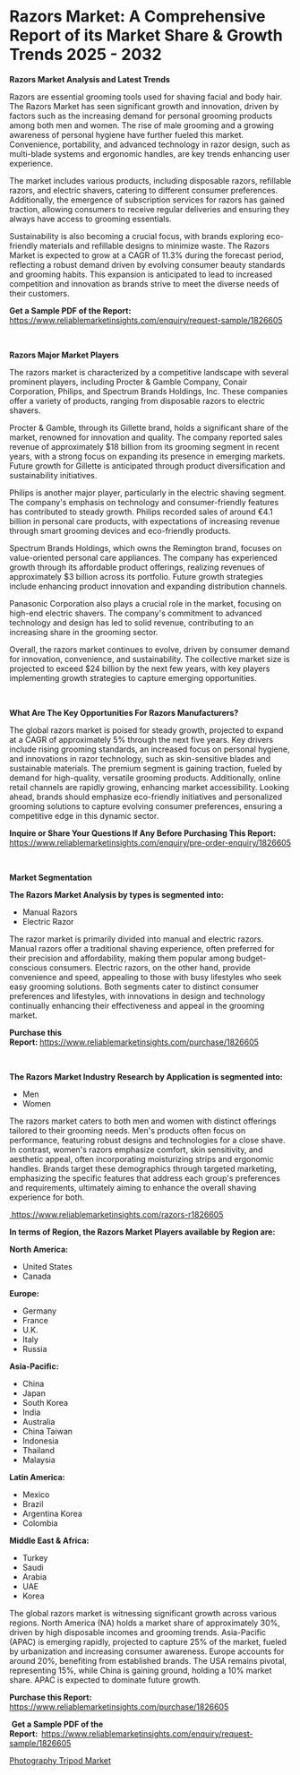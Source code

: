 <p><h1>Razors Market: A Comprehensive Report of its Market Share & Growth Trends 2025 - 2032</h1></p><p><strong>Razors Market Analysis and Latest Trends</strong></p>
<p><p>Razors are essential grooming tools used for shaving facial and body hair. The Razors Market has seen significant growth and innovation, driven by factors such as the increasing demand for personal grooming products among both men and women. The rise of male grooming and a growing awareness of personal hygiene have further fueled this market. Convenience, portability, and advanced technology in razor design, such as multi-blade systems and ergonomic handles, are key trends enhancing user experience.</p><p>The market includes various products, including disposable razors, refillable razors, and electric shavers, catering to different consumer preferences. Additionally, the emergence of subscription services for razors has gained traction, allowing consumers to receive regular deliveries and ensuring they always have access to grooming essentials.</p><p>Sustainability is also becoming a crucial focus, with brands exploring eco-friendly materials and refillable designs to minimize waste. The Razors Market is expected to grow at a CAGR of 11.3% during the forecast period, reflecting a robust demand driven by evolving consumer beauty standards and grooming habits. This expansion is anticipated to lead to increased competition and innovation as brands strive to meet the diverse needs of their customers.</p></p>
<p><strong>Get a Sample PDF of the Report:&nbsp;</strong> <a href="https://www.reliablemarketinsights.com/enquiry/request-sample/1826605?utm_campaign=3214&utm_medium=2&utm_source=Github&utm_content=ia&utm_term=04042025&utm_id=razors">https://www.reliablemarketinsights.com/enquiry/request-sample/1826605</a></p>
<p>&nbsp;</p>
<p><strong>Razors Major Market Players</strong></p>
<p><p>The razors market is characterized by a competitive landscape with several prominent players, including Procter & Gamble Company, Conair Corporation, Philips, and Spectrum Brands Holdings, Inc. These companies offer a variety of products, ranging from disposable razors to electric shavers.</p><p>Procter & Gamble, through its Gillette brand, holds a significant share of the market, renowned for innovation and quality. The company reported sales revenue of approximately $18 billion from its grooming segment in recent years, with a strong focus on expanding its presence in emerging markets. Future growth for Gillette is anticipated through product diversification and sustainability initiatives.</p><p>Philips is another major player, particularly in the electric shaving segment. The company's emphasis on technology and consumer-friendly features has contributed to steady growth. Philips recorded sales of around €4.1 billion in personal care products, with expectations of increasing revenue through smart grooming devices and eco-friendly products.</p><p>Spectrum Brands Holdings, which owns the Remington brand, focuses on value-oriented personal care appliances. The company has experienced growth through its affordable product offerings, realizing revenues of approximately $3 billion across its portfolio. Future growth strategies include enhancing product innovation and expanding distribution channels.</p><p>Panasonic Corporation also plays a crucial role in the market, focusing on high-end electric shavers. The company's commitment to advanced technology and design has led to solid revenue, contributing to an increasing share in the grooming sector.</p><p>Overall, the razors market continues to evolve, driven by consumer demand for innovation, convenience, and sustainability. The collective market size is projected to exceed $24 billion by the next few years, with key players implementing growth strategies to capture emerging opportunities.</p></p>
<p>&nbsp;</p>
<p><strong>What Are The Key Opportunities For Razors Manufacturers?</strong></p>
<p><p>The global razors market is poised for steady growth, projected to expand at a CAGR of approximately 5% through the next five years. Key drivers include rising grooming standards, an increased focus on personal hygiene, and innovations in razor technology, such as skin-sensitive blades and sustainable materials. The premium segment is gaining traction, fueled by demand for high-quality, versatile grooming products. Additionally, online retail channels are rapidly growing, enhancing market accessibility. Looking ahead, brands should emphasize eco-friendly initiatives and personalized grooming solutions to capture evolving consumer preferences, ensuring a competitive edge in this dynamic sector.</p></p>
<p><strong>Inquire or Share Your Questions If Any Before Purchasing This Report:</strong> <a href="https://www.reliablemarketinsights.com/enquiry/pre-order-enquiry/1826605?utm_campaign=3214&utm_medium=2&utm_source=Github&utm_content=ia&utm_term=04042025&utm_id=razors">https://www.reliablemarketinsights.com/enquiry/pre-order-enquiry/1826605</a></p>
<p>&nbsp;</p>
<p><strong>Market Segmentation</strong></p>
<p><strong>The Razors Market Analysis by types is segmented into:</strong></p>
<p><ul><li>Manual Razors</li><li>Electric Razor</li></ul></p>
<p><p>The razor market is primarily divided into manual and electric razors. Manual razors offer a traditional shaving experience, often preferred for their precision and affordability, making them popular among budget-conscious consumers. Electric razors, on the other hand, provide convenience and speed, appealing to those with busy lifestyles who seek easy grooming solutions. Both segments cater to distinct consumer preferences and lifestyles, with innovations in design and technology continually enhancing their effectiveness and appeal in the grooming market.</p></p>
<p><strong>Purchase this Report:&nbsp;</strong><a href="https://www.reliablemarketinsights.com/purchase/1826605?utm_campaign=3214&utm_medium=2&utm_source=Github&utm_content=ia&utm_term=04042025&utm_id=razors">https://www.reliablemarketinsights.com/purchase/1826605</a></p>
<p>&nbsp;</p>
<p><strong>The Razors Market Industry Research by Application is segmented into:</strong></p>
<p><ul><li>Men</li><li>Women</li></ul></p>
<p><p>The razors market caters to both men and women with distinct offerings tailored to their grooming needs. Men's products often focus on performance, featuring robust designs and technologies for a close shave. In contrast, women's razors emphasize comfort, skin sensitivity, and aesthetic appeal, often incorporating moisturizing strips and ergonomic handles. Brands target these demographics through targeted marketing, emphasizing the specific features that address each group's preferences and requirements, ultimately aiming to enhance the overall shaving experience for both.</p></p>
<p><a href="https://www.reliablemarketinsights.com/razors-r1826605?utm_campaign=3214&utm_medium=2&utm_source=Github&utm_content=ia&utm_term=04042025&utm_id=razors">&nbsp;https://www.reliablemarketinsights.com/razors-r1826605</a></p>
<p><strong>In terms of Region, the Razors Market Players available by Region are:</strong></p>
<p>
    <p> <strong> North America: </strong>
        <ul>
            <li>United States</li>
            <li>Canada</li>
        </ul>
        </p> 
    <p> <strong> Europe: </strong>
        <ul>
            <li>Germany</li>
            <li>France</li>
            <li>U.K.</li>
            <li>Italy</li>
            <li>Russia</li>
        </ul>
        </p> 
    <p> <strong> Asia-Pacific: </strong>
        <ul>
            <li>China</li>
            <li>Japan</li>
            <li>South Korea</li>
            <li>India</li>
            <li>Australia</li>
            <li>China Taiwan</li>
            <li>Indonesia</li>
            <li>Thailand</li>
            <li>Malaysia</li>
        </ul>
        </p> 
    <p> <strong> Latin America: </strong>
        <ul>
            <li>Mexico</li>
            <li>Brazil</li>
            <li>Argentina Korea</li>
            <li>Colombia</li>
        </ul>
        </p> 
    <p> <strong> Middle East & Africa: </strong>
        <ul>
            <li>Turkey</li>
            <li>Saudi</li>
            <li>Arabia</li>
            <li>UAE</li>
            <li>Korea</li>
        </ul>
    </p>
    </p>
<p><p>The global razors market is witnessing significant growth across various regions. North America (NA) holds a market share of approximately 30%, driven by high disposable incomes and grooming trends. Asia-Pacific (APAC) is emerging rapidly, projected to capture 25% of the market, fueled by urbanization and increasing consumer awareness. Europe accounts for around 20%, benefiting from established brands. The USA remains pivotal, representing 15%, while China is gaining ground, holding a 10% market share. APAC is expected to dominate future growth.</p></p>
<p><strong>Purchase this Report: </strong><a href="https://www.reliablemarketinsights.com/purchase/1826605?utm_campaign=3214&utm_medium=2&utm_source=Github&utm_content=ia&utm_term=04042025&utm_id=razors">https://www.reliablemarketinsights.com/purchase/1826605</a></p>
<p>&nbsp;<strong>Get a Sample PDF of the Report:&nbsp;&nbsp;</strong><a href="https://www.reliablemarketinsights.com/enquiry/request-sample/1826605?utm_campaign=3214&utm_medium=2&utm_source=Github&utm_content=ia&utm_term=04042025&utm_id=razors">https://www.reliablemarketinsights.com/enquiry/request-sample/1826605</a></p>
<p><strong></strong></p>
<p><p><a href="https://github.com/shopovdjondo/Market-Research-Report-List-1/blob/main/photography-tripod-market.md?utm_campaign=3214&utm_medium=2&utm_source=Github&utm_content=ia&utm_term=04042025&utm_id=razors">Photography Tripod Market</a></p></p>